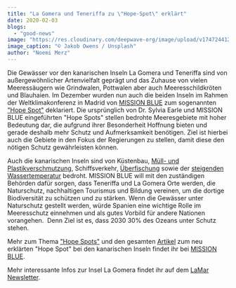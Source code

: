 ```yaml
---
title: "La Gomera und Teneriffa zu \"Hope-Spot\" erklärt"
date: 2020-02-03
blogs: 
  - "good-news"
image: "https://res.cloudinary.com/deepwave-org/image/upload/v1747244129/deepwave.org/jakob-owens-za9MCg787eI-unsplash-scaled.jpg"
image_caption: "© Jakob Owens / Unsplash"
author: "Noemi Merz"
---
```


Die Gewässer vor den kanarischen Inseln La Gomera und Teneriffa sind von außergewöhnlicher Artenvielfalt geprägt und das Zuhause von vielen Meeressäugern wie Grindwalen, Pottwalen aber auch Meeresschildkröten und Blauhaien. Im Dezember wurden nun auch die beiden Inseln im Rahmen der Weltklimakonferenz in Madrid von [MISSION BLUE](https://mission-blue.org/) zum sogenannten ["Hope Spot"](https://mission-blue.org/hope-spots/) deklariert. Die ursprünglich von Dr. Sylvia Earle und MISSION BLUE eingeführten "Hope Spots" stellen bedrohte Meeresgebiete mit hoher Bedeutung dar, die aufgrund ihrer Besonderheit Hoffnung bieten und gerade deshalb mehr Schutz und Aufmerksamkeit benötigen. Ziel ist hierbei auch die Gebiete in den Fokus der Regierungen zu stellen, damit diese den nötigen Schutz gewährleisten können.

Auch die kanarischen Inseln sind von Küstenbau, [Müll- und Plastikverschmutzung](https://www.deepwave.org/die-ozeane/verschmutzung/), Schiffsverkehr, [Überfischung](https://www.deepwave.org/die-ozeane/überfischung/) sowie der [steigenden Wassertemperatur](https://www.deepwave.org/die-ozeane/klimawandel/) bedroht. MISSION BLUE will mit den zuständigen Behörden dafür sorgen, dass Teneriffa und La Gomera Orte werden, die Naturschutz, nachhaltigen Tourismus und Bildung vereinen, um die dortige Biodiversität zu schützen und zu stärken. Wenn die Gewässer unter Naturschutz gestellt werden, würde Spanien eine wichtige Rolle im Meeresschutz einnehmen und als gutes Vorbild für andere Nationen vorangehen.  Denn Ziel ist es, dass 2030 30% des Ozeans unter Schutz stehen.

Mehr zum Thema ["Hope Spots"](https://mission-blue.org/hope-spots/) und den gesamten [Artikel](https://mission-blue.org/2019/12/spains-canary-islands-declared-a-hope-spot-amid-global-climate-change-discussion-at-cop25/?utm_source=Mission+Blue+Newsletter&utm_campaign=f5c4a30e0c-january2020&utm_medium=email&utm_term=0_da58e310c1-f5c4a30e0c-320748893&mc_cid=f5c4a30e0c&mc_eid=581e418e8e) zum neu erklärten "Hope Spot" bei den kanarischen Inseln findet ihr bei [MISSION BLUE](https://mission-blue.org/).

Mehr interessante Infos zur Insel La Gomera findet ihr auf dem [LaMar Newsletter](https://lamar.cmail20.com/t/ViewEmail/r/5CA049FA495C7C6D2540EF23F30FEDED/3C961AE4345C980613FFE994E815FA5E).
